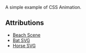 A simple example of CSS Animation.

## Attributions
- [Beach Scene](https://codepen.io/Ishrat_Pinky/pen/qBGjQBX)
- [Bat SVG](https://www.svgrepo.com/svg/481203/bat)
- [Horse SVG](https://www.svgrepo.com/svg/140806/horse-jumping-silhouette)
